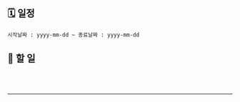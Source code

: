 <!--
🥞 title: 간단한 제목
[ ] 미완료
[X] 안료
~ 취소선
 -->


## 🗓️ 일정
```시작날짜 : yyyy-mm-dd ~ 종료날짜 : yyyy-mm-dd```

## 🧱 할 일
<!--
- [X] ~탱구 밥주기
- [ ] 걷기
-->

<br>
<br>
<hr>
